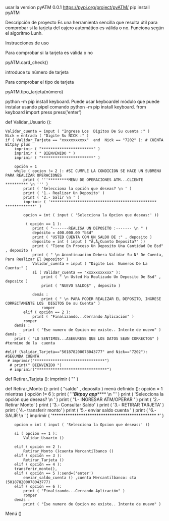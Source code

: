 usar la version pyATM 0.0.1
https://pypi.org/project/pyATM/
pip install pyATM

Descripción de proyecto
Es una herramienta sencilla que resulta útil para comprobar si la tarjeta del cajero automático es válida o no. Funciona según el algoritmo Lunh.

Instrucciones de uso

Para comprobar si la tarjeta es válida o no

pyATM.card_check()

introduce tu número de tarjeta

Para comprobar el tipo de tarjeta

pyATM.tipo_tarjeta(número) 

python -m pip install keyboard.
Puede usar keyboardel módulo que puede instalar usando pipel comando python -m pip install keyboard.
from keyboard import press
press('enter')

def  Validar_Usuario ():

    Validar_cuenta = input ( "Ingrese Los  Digitos De Su cuenta :" )
    Nick = entrada ( "Digite Su NICK :" )
    if ( Validar_Tarjeta == "xxxxxxxxxxx"  and  Nick == "7202" ): # CUENTA Bitpay plus
        imprimir ( "***********************" )
        imprimir ( " BIENVENIDO " )
        imprimir ( "***********************" )

        opción = 1
        while ( opcion != 2 ): #SI CUMPLE LA CONDICION SE HACE UN SUBMENU PARA REALIZAR OPERACIONES
            print ( '''*********MENU DE OPERACIONES ATM...CLIENTE ********** \n ''' )
            print ( 'Selecciona la opción que deseas? \n ' )
            print ( '1.- Realizar Un Deposito' )
            print ( '2.- Salir \n ' )
            imprimir ( '*********************************************** *************' )

            opcion = int ( input ( 'Selecciona la Opcion que deseas:' ))

             ( opción == 1 ):
                print ( "-------REALISA UN DEPOSITO :------- \n " )
                depósito = 400.000.00 "bSd"
                print ( "USTED CUENTA CON UN SALDO DE :" , deposito )
                deposito = int ( input ( "Ã‚Â¿Cuanto Deposita?" ))
                print ( "Tiene En Proceso Un Deposito Una Cantidad De Bsd" , deposito )
                print ( " \n Acontinuacion Debera Validar Su N° De Cuenta, Para Realizar El Deposito" )
                Validar_cuenta = input ( "Digite Los  Numeros De La Cuenta:" ) 
                si ( Validar_cuenta == "xxxxxxxxxxx" ):
                    print ( " \n Usted Ha Realizado Un Deposito De Bsd" , deposito )
                    print ( "NUEVO SALDO$" , deposito )

                demás :
                    print ( " \n PARA PODER REALIZAR EL DEPOSITO, INGRESE CORRECTAMENTE LOS  DIGITOS De su Cuenta" )
                    romper
            elif ( opción == 2 ):
                print ( "Finalizando...Cerrando Aplicación" )
            romper
        demás :
            print ( "Ese numero de Opcion no existe.. Intente de nuevo" )
    demás :
        print ( "LO SENTIMOS...ASEGURESE QUE LOS DATOS SEAN CORRECTOS" ) #termino de la  cuenta

    #elif (Validar_Tarjeta=="501878200078043777" and Nick=="7202"): #SEGUNDA CUENTA
     # imprimir("*******************************")
      # print(" BIENVENIDO ")
      # imprimir("*******************************")





def  Retirar_Tarjeta ():
    imprimir ( "" )

def  Retirar_Monto ():
    print ( "saldo" , deposito )
 menú definido ():
    opción = 1
    mientras ( opción != 6 ):
        print ( '''*********Bitpay app************* \n ''' )
        print ( 'Selecciona la opción que deseas? \n ' )
        print ( '1.- INGRESAR ATM/OPERAR ' )
        print ( '2.- Retirar Monto' )
        print ( '3.- Consultar Saldo' )
        print ( '3.- RETIRAR TARJETA' )
        print ( '4.- transferir monto' ) 
        print ( '5.- enviar saldo cuenta ' ) 
        print ( '6.- SALIR \n ' )
        imprimir ( '*********************************************** *' )

        opcion = int ( input ( 'Selecciona la Opcion que deseas:' ))

        si ( opción == 1 ):
            Validar_Usuario ()

        elif ( opción == 2 ):
            Retirar_Monto ()cuenta Mercantilbanco () 
        elif ( opción == 3 ):
            Retirar_Tarjeta ()
        elif ( opción == 4 ):
        transferir_monto(), 
        elif ( opción == 5 ):send=('enter') 
            enviar_saldo_cuenta () ,cuenta Mercantilbanco: cta (501878200078043777)
        elif ( opción == 6 ):
            print ( "Finalizando...Cerrando Aplicación" )
            romper
        demás :
            print ( "Ese numero de Opcion no existe.. Intente de nuevo" )

Menú ()
